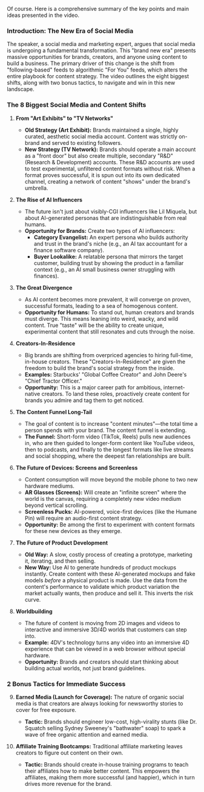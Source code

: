 Of course. Here is a comprehensive summary of the key points and main ideas presented in the video.

### **Introduction: The New Era of Social Media**

The speaker, a social media and marketing expert, argues that social media is undergoing a fundamental transformation. This "brand new era" presents massive opportunities for brands, creators, and anyone using content to build a business. The primary driver of this change is the shift from "following-based" feeds to algorithmic "For You" feeds, which alters the entire playbook for content strategy. The video outlines the eight biggest shifts, along with two bonus tactics, to navigate and win in this new landscape.

### **The 8 Biggest Social Media and Content Shifts**

1.  **From "Art Exhibits" to "TV Networks"**
    *   **Old Strategy (Art Exhibit):** Brands maintained a single, highly curated, aesthetic social media account. Content was strictly on-brand and served to existing followers.
    *   **New Strategy (TV Network):** Brands should operate a main account as a "front door" but also create multiple, secondary "R&D" (Research & Development) accounts. These R&D accounts are used to test experimental, unfiltered content formats without risk. When a format proves successful, it is spun out into its own dedicated channel, creating a network of content "shows" under the brand's umbrella.

2.  **The Rise of AI Influencers**
    *   The future isn't just about visibly-CGI influencers like Lil Miquela, but about AI-generated personas that are indistinguishable from real humans.
    *   **Opportunity for Brands:** Create two types of AI influencers:
        *   **Category Evangelist:** An expert persona who builds authority and trust in the brand's niche (e.g., an AI tax accountant for a finance software company).
        *   **Buyer Lookalike:** A relatable persona that mirrors the target customer, building trust by showing the product in a familiar context (e.g., an AI small business owner struggling with finances).

3.  **The Great Divergence**
    *   As AI content becomes more prevalent, it will converge on proven, successful formats, leading to a sea of homogenous content.
    *   **Opportunity for Humans:** To stand out, human creators and brands must diverge. This means leaning into weird, wacky, and wild content. True "taste" will be the ability to create unique, experimental content that still resonates and cuts through the noise.

4.  **Creators-In-Residence**
    *   Big brands are shifting from overpriced agencies to hiring full-time, in-house creators. These "Creators-In-Residence" are given the freedom to build the brand's social strategy from the inside.
    *   **Examples:** Starbucks' "Global Coffee Creator" and John Deere's "Chief Tractor Officer."
    *   **Opportunity:** This is a major career path for ambitious, internet-native creators. To land these roles, proactively create content for brands you admire and tag them to get noticed.

5.  **The Content Funnel Long-Tail**
    *   The goal of content is to increase "content minutes"—the total time a person spends with your brand. The content funnel is extending.
    *   **The Funnel:** Short-form video (TikTok, Reels) pulls new audiences in, who are then guided to longer-form content like YouTube videos, then to podcasts, and finally to the longest formats like live streams and social shopping, where the deepest fan relationships are built.

6.  **The Future of Devices: Screens and Screenless**
    *   Content consumption will move beyond the mobile phone to two new hardware mediums.
    *   **AR Glasses (Screens):** Will create an "infinite screen" where the world is the canvas, requiring a completely new video medium beyond vertical scrolling.
    *   **Screenless Pucks:** AI-powered, voice-first devices (like the Humane Pin) will require an audio-first content strategy.
    *   **Opportunity:** Be among the first to experiment with content formats for these new devices as they emerge.

7.  **The Future of Product Development**
    *   **Old Way:** A slow, costly process of creating a prototype, marketing it, iterating, and then selling.
    *   **New Way:** Use AI to generate hundreds of product mockups instantly. Create content with these AI-generated mockups and fake models *before* a physical product is made. Use the data from the content's performance to validate which product variation the market actually wants, then produce and sell it. This inverts the risk curve.

8.  **Worldbuilding**
    *   The future of content is moving from 2D images and videos to interactive and immersive 3D/4D worlds that customers can step into.
    *   **Example:** 4DV's technology turns any video into an immersive 4D experience that can be viewed in a web browser without special hardware.
    *   **Opportunity:** Brands and creators should start thinking about building actual worlds, not just brand guidelines.

### **2 Bonus Tactics for Immediate Success**

9.  **Earned Media (Launch for Coverage):** The nature of organic social media is that creators are always looking for newsworthy stories to cover for free exposure.
    *   **Tactic:** Brands should engineer low-cost, high-virality stunts (like Dr. Squatch selling Sydney Sweeney's "bathwater" soap) to spark a wave of free organic attention and earned media.

10. **Affiliate Training Bootcamps:** Traditional affiliate marketing leaves creators to figure out content on their own.
    *   **Tactic:** Brands should create in-house training programs to teach their affiliates how to make better content. This empowers the affiliates, making them more successful (and happier), which in turn drives more revenue for the brand.
